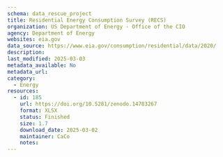 ```yaml
---
schema: data_rescue_project 
title: Residential Energy Consumption Survey (RECS)
organization: US Department of Energy - Office of the CIO
agency: Department of Energy
websites: eia.gov
data_source: https://www.eia.gov/consumption/residential/data/2020/
description: 
last_modified: 2025-03-03
metadata_available: No
metadata_url: 
category:
  - Energy 
resources:
  - id: 185
    url: https://doi.org/10.5281/zenodo.14783267
    format: XLSX
    status: Finished
    size: 1.7
    download_date: 2025-03-02
    maintainer: CaCo
    notes: 
---
```


